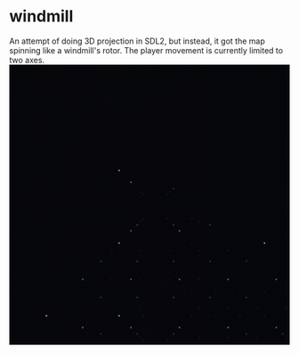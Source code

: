 # windmill
An attempt of doing 3D projection in SDL2, but instead, it got the map spinning like a windmill's rotor. The player movement is currently limited to two axes.
![preview](resources/preview1.png)